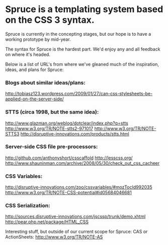 Spruce is a templating system based on the CSS 3 syntax.
========================================================

Spruce is currently in the concepting stages, but our hope is to have a working prototype by mid-year.

The syntax for Spruce is the hardest part. We'd enjoy any and all feedback on where it's headed.

Below is a list of URL's from where we've gleaned much of the inspiration, ideas, and plans for Spruce:

### Blogs about similar ideas/plans:
http://tobiasz123.wordpress.com/2009/01/27/can-css-stylesheets-be-applied-on-the-server-side/

### STTS (circa 1998, but the same idea):
http://www.glazman.org/weblog/dotclear/index.php?q=stts
http://www.w3.org/TR/NOTE-stts2-971017
http://www.w3.org/TR/NOTE-STTS3
http://disruptive-innovations.com/products/stts.html

### Server-side CSS file pre-processors:
http://github.com/anthonyshort/csscaffold
http://lesscss.org/
http://www.shauninman.com/archive/2008/05/30/check_out_css_cacheer

### CSS Variables:
http://disruptive-innovations.com/zoo/cssvariables/#mozTocId992035
http://www.w3.org/TR/NOTE-CSS-potential#id05684046681

### CSS Serialization:
http://sources.disruptive-innovations.com/jscssp/trunk/demo.xhtml
http://pear.php.net/package/HTML_CSS


Interesting stuff, but outside of our current scope for Spruce:
CAS or ActionSheets:
http://www.w3.org/TR/NOTE-AS
